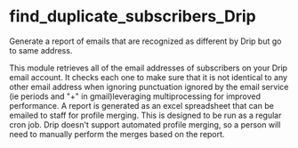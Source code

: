 # find_duplicate_subscribers_Drip
Generate a report of emails that are recognized as different by Drip but go to same address.

This module retrieves all of the email addresses of subscribers on your Drip email account. 
It checks each one to make sure that it is not identical to any other email address when ignoring punctuation 
ignored by the email service (ie periods and "+" in gmail)leveraging multiprocessing for improved performance.
A report is generated as an excel spreadsheet that can be emailed to staff for profile merging.
This is designed to be run as a regular cron job. Drip doesn't support automated profile merging, so a person
will need to manually perform the merges based on the report.
